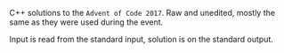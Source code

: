 C++ solutions to the `Advent of Code 2017`. Raw and unedited, mostly the same
as they were used during the event.

Input is read from the standard input, solution is on the standard output.
